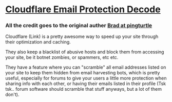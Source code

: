 # [Cloudflare Email Protection Decode](http://pingturtle.com/home/post/cloudflare-email-protection-decoder0)

### All the credit goes to the original auther [Brad at pingturtle](http://pingturtle.com/home/post/cloudflare-email-protection-decoder)

Cloudflare (Link) is a pretty awesome way to speed up your site through their optimization and caching.  

They also keep a blacklist of abusive hosts and block them from accessing your site, be it botnet zombies, or spammers, etc etc.  

They have a feature where you can "scramble" all email addresses listed on your site to keep them hidden from email harvesting bots, which is pretty useful, especially for forums to give your users a little more protection when sharing info with each other, or having their emails listed in their profile (Tsk tsk.. forum software should scramble that stuff anyways, but a lot of them don't).

